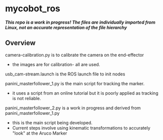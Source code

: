 # mycobot_ros
***This repo is a work in progress! The files are individually imported from Linux, not an accurate representation of the file hierarchy***

## Overview 

camera-calibration.py is to calibrate the camera on the end-effector
- the images are for calibration- all are used.

usb_cam-stream.launch is the ROS launch file to init nodes

panini_masterfollower_1.py is the main script for tracking the marker.
- it uses a script from an online tutorial but it is poorly applied as tracking is not reliable.


panini_masterfollower_2.py is a work in progress and derived from panini_masterfollower_1.py
- this is the main script being developed.
- Current steps involve using kinematic transformations to accurately "look" at the Aruco Marker


